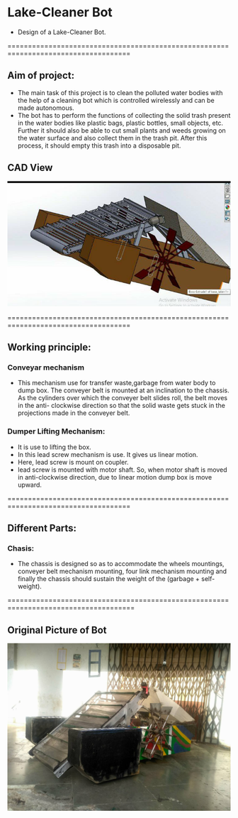 # Lake-Cleaner Bot

* Design of a Lake-Cleaner Bot.

====================================================================================

## Aim of project:
* The main task of this project is to clean the polluted water bodies with the help of a cleaning bot which is controlled wirelessly and can be made autonomous.
* The bot has to perform the functions of collecting the solid trash present in the water bodies like plastic bags, plastic bottles, small objects, etc. Further it should also be able to cut small plants and weeds growing on the water surface and also collect them in the trash pit. After this process, it should empty this trash into a disposable pit.

## CAD View
![alt text](https://github.com/lokisman/lakecleaner/blob/master/CAD_view.jpg)

====================================================================================

## Working principle:

### Conveyar mechanism
* This mechanism use for transfer waste,garbage from water body to dump box. The conveyer belt is mounted at an inclination to the chassis. As the cylinders over which the conveyer belt slides roll, the belt moves in the anti- clockwise direction so that the solid waste gets stuck in the projections made in the conveyer belt.

### Dumper Lifting Mechanism:
* It is use to lifting the box.
* In this lead screw mechanism is use. It gives us linear motion.
* Here, lead screw is mount on coupler.
* lead screw is mounted with motor shaft. So, when motor shaft is moved in anti-clockwise direction, due to linear motion dump box is move upward.

====================================================================================

## Different Parts:

### Chasis:       
* The chassis is designed so as to accommodate the wheels mountings, conveyer belt mechanism mounting, four link                            mechanism mounting and finally the chassis should sustain the weight of the (garbage + self-weight).

=====================================================================================

## Original Picture of Bot

![alt text](https://github.com/lokisman/lakecleaner/blob/master/bot_pic.jpg)
